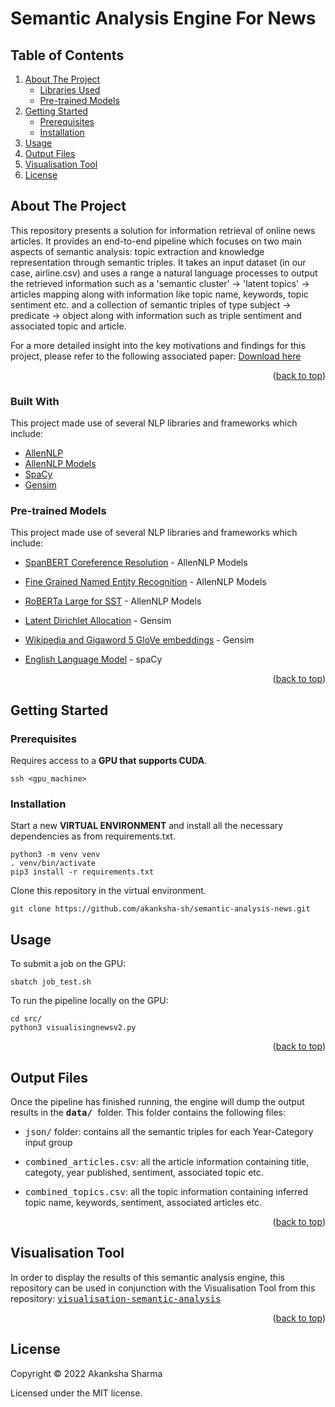 # Semantic Analysis Engine For News

<div id="top"></div>

<!-- TABLE OF CONTENTS -->
  ## Table of Contents
  <ol>
    <li>
      <a href="#about-the-project">About The Project</a>
      <ul>
        <li><a href="#built-with">Libraries Used</a></li>
        <li><a href="#models">Pre-trained Models</a></li>
      </ul>
    </li>
    <li>
      <a href="#getting-started">Getting Started</a>
      <ul>
        <li><a href="#prerequisites">Prerequisites</a></li>
        <li><a href="#installation">Installation</a></li>
      </ul>
    </li>
    <li><a href="#usage">Usage</a></li>
    <li><a href="#output-files">Output Files</a></li>
    <li><a href="#visualisation-tool">Visualisation Tool</a></li>
     <li><a href="#license">License</a></li>
  </ol>


<!-- ABOUT THE PROJECT -->
## About The Project

This repository presents a solution for information retrieval of online news articles. It provides an end-to-end pipeline which focuses on two main aspects of semantic analysis: topic extraction and knowledge representation through semantic triples. It takes an input dataset (in our case, airline.csv) and uses a range a natural language processes to output the retrieved information such as a 'semantic cluster' &rarr; 'latent topics' &rarr; articles mapping along with information like topic name, keywords, topic sentiment etc. and a collection of semantic triples of type subject &rarr; predicate &rarr; object along with information such as triple sentiment and associated topic and article. 

For a more detailed insight into the key motivations and findings for this project, please refer to the following associated paper: <a id="raw-url" href="https://github.com/akanksha-sh/FYP_report/blob/main/main.pdf">Download here</a>

<p align="right">(<a href="#top">back to top</a>)</p>

### Built With

This project made use of several NLP libraries and frameworks which include:

* [AllenNLP](https://allenai.org/allennlp/software/allennlp-library)
* [AllenNLP Models](https://github.com/allenai/allennlp-models/)
* [SpaCy](https://https://spacy.io/)
* [Gensim](https://github.com/RaRe-Technologies/gensim)

### Pre-trained Models

This project made use of several NLP libraries and frameworks which include:

* [SpanBERT Coreference Resolution](https://github.com/allenai/allennlp-models/blob/main/allennlp_models/modelcards/coref-spanbert.json) - AllenNLP Models

* [Fine Grained Named Entity Recognition](https://github.com/allenai/allennlp-models/tree/main/allennlp_models/modelcards/tagging-fine-grained-crf-tagger.json) - AllenNLP Models

* [RoBERTa Large for SST](https://github.com/allenai/allennlp-models/blob/main/allennlp_models/modelcards/roberta-sst.json) - AllenNLP Models

* [Latent Dirichlet Allocation](https://github.com/RaRe-Technologies/gensim/blob/develop/gensim/models/ldamodel.py) - Gensim

* [Wikipedia and Gigaword 5 GloVe embeddings](https://github.com/RaRe-Technologies/gensim/blob/2feef89a24c222e4e0fc6e32ac7c6added752c26/docs/src/gallery/howtos/run_downloader_api.py) - Gensim

* [English Language Model](https://spacy.io/models/en) - spaCy

<p align="right">(<a href="#top">back to top</a>)</p>


## Getting Started

### Prerequisites

Requires access to a **GPU that supports CUDA**. 
```
ssh <gpu_machine>
```

### Installation

Start a new **VIRTUAL ENVIRONMENT** and install all the necessary dependencies as from requirements.txt.

```
python3 -m venv venv
. venv/bin/activate
pip3 install -r requirements.txt
```

Clone this repository in the virtual environment.


```
git clone https://github.com/akanksha-sh/semantic-analysis-news.git
```

## Usage

To submit a job on the GPU:
```
sbatch job_test.sh
```

To run the pipeline locally on the GPU:
```
cd src/
python3 visualisingnewsv2.py
```
<p align="right">(<a href="#top">back to top</a>)</p>

## Output Files

Once the pipeline has finished running, the engine will dump the output results in the <tt> **data/** </tt> folder. This folder contains the following files: 

* <tt>json/</tt> folder: contains all the semantic triples for each Year-Category input group

* <tt>combined_articles.csv</tt>: all the article information containing title, categoty, year published, sentiment, associated topic etc.

* <tt>combined_topics.csv</tt>: all the topic information containing inferred topic name, keywords, sentiment, associated articles etc.

<p align="right">(<a href="#top">back to top</a>)</p>

## Visualisation Tool

In order to display the results of this semantic analysis engine, this repository can be used in conjunction with the Visualisation Tool from this repository: <a href=https://github.com/akanksha-sh/visualisation-semantic-analysis.git> <tt> visualisation-semantic-analysis </tt> </a>

<p align="right">(<a href="#top">back to top</a>)</p>

## License
Copyright &#169; 2022 Akanksha Sharma

Licensed under the MIT license. 